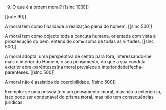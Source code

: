 9. O que é a ordem moral?
[[slnc 1000]]

[[rate 90]]

A moral tem como finalidade a realização plena do homem.
[[slnc 500]]

A moral tem como objecto toda a conduta humana, orientada com vista à prossecução do bem, entendido como soma de todas as virtudes.
[[slnc 500]]

A moral adopta, uma perspeptiva de dentro para fora, interessando-lhe mais o interior do Homem, o seu pensamento, do que a sua conduta exterior abre-parênteses(na moral prevalece a interioridade)fecha-parênteses.
[[slnc 500]]

A moral não é assistida de coercibilidade.
[[slnc 500]]

Exemplo: se uma pessoa tem um pensamento imoral, mas não o exterioriza, isso pode ser condenável do prisma moral, mas não tem consequências jurídicas.
